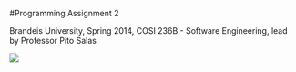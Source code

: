 #Programming Assignment 2

Brandeis University, Spring 2014, COSI 236B - Software Engineering, lead by Professor Pito Salas

<a href="https://codeclimate.com/github/Konwisser/SE-for-ITE.pa2"><img src="https://codeclimate.com/github/Konwisser/SE-for-ITE.pa2.png" /></a>
